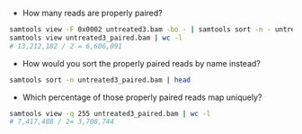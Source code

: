 * How many reads are properly paired?
```bash
samtools view -F 0x0002 untreated3.bam -bo - | samtools sort -n - untreated3_paired
samtools view untreated3_paired.bam | wc -l
# 13,212,182 / 2 = 6,606,091
```

* How would you sort the properly paired reads by name instead?
```bash
samtools sort -n untreated3_paired.bam | head
```

* Which percentage of those properly paired reads map uniquely?
```bash
samtools view -q 255 untreated3_paired.bam | wc -l
# 7,417,488 / 2= 3,708,744
```
